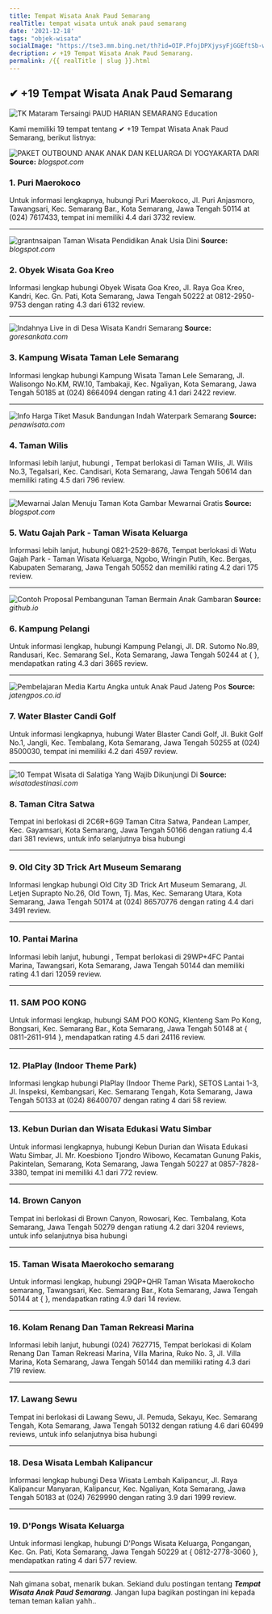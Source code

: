 ```yaml
---
title: Tempat Wisata Anak Paud Semarang
realTitle: tempat wisata untuk anak paud semarang
date: '2021-12-18'
tags: "objek-wisata"
socialImage: "https://tse3.mm.bing.net/th?id=OIP.PfojDPXjysyFjGGEftSb-wHaFj&amp;pid=15.1"
decription: ✔ +19 Tempat Wisata Anak Paud Semarang.
permalink: /{{ realTitle | slug }}.html
---
```


## ✔ +19 Tempat Wisata Anak Paud Semarang

![TK Mataram Tersaingi PAUD  HARIAN SEMARANG  Education](https://1.bp.blogspot.com/-DwCOk8BgVw4/T9g9zFhgBbI/AAAAAAAAAu8/getyYcTBdAY/s1600/12-Pendidikan-TK+Mataram+(1).jpg)



Kami memiliki 19 tempat tentang ✔ +19 Tempat Wisata Anak Paud Semarang, berikut listnya:



![PAKET OUTBOUND ANAK  ANAK DAN KELUARGA DI YOGYAKARTA DARI ](https://tse3.mm.bing.net/th?id=OIP.9XrfQwdP-Mc37f9kH3Mx5AHaEK&amp;pid=15.1)
**Source:** _blogspot.com_


### 1. Puri Maerokoco



Untuk informasi lengkapnya, hubungi Puri Maerokoco, Jl. Puri Anjasmoro, Tawangsari, Kec. Semarang Bar., Kota Semarang, Jawa Tengah 50114 at (024) 7617433, tempat ini memiliki 4.4 dari 3732 review.

---


![grantnsaipan Taman Wisata Pendidikan Anak Usia Dini](https://tse1.mm.bing.net/th?id=OIP.VzqhiLLiU5jRDi1MpJbojQHaEK&amp;pid=15.1)
**Source:** _blogspot.com_


### 2. Obyek Wisata Goa Kreo



Informasi lengkap hubungi Obyek Wisata Goa Kreo, Jl. Raya Goa Kreo, Kandri, Kec. Gn. Pati, Kota Semarang, Jawa Tengah 50222 at 0812-2950-9753 dengan rating 4.3 dari 6132 review.

---


![Indahnya Live in di Desa Wisata Kandri Semarang](https://tse1.mm.bing.net/th?id=OIP.H9BaJrM8As-QJUMOx9DaOwHaD4&amp;pid=15.1)
**Source:** _goresankata.com_


### 3. Kampung Wisata Taman Lele Semarang



Informasi lengkap hubungi Kampung Wisata Taman Lele Semarang, Jl. Walisongo No.KM, RW.10, Tambakaji, Kec. Ngaliyan, Kota Semarang, Jawa Tengah 50185 at (024) 8664094 dengan rating 4.1 dari 2422 review.

---


![Info Harga Tiket Masuk Bandungan Indah Waterpark Semarang ](https://tse4.mm.bing.net/th?id=OIP.Gi1EeM909f8yyxDdxSlCfgHaFj&amp;pid=15.1)
**Source:** _penawisata.com_


### 4. Taman Wilis



Informasi lebih lanjut, hubungi , Tempat berlokasi di Taman Wilis, Jl. Wilis No.3, Tegalsari, Kec. Candisari, Kota Semarang, Jawa Tengah 50614 dan memiliki rating 4.5 dari 796 review.

---


![Mewarnai Jalan Menuju Taman Kota  Gambar Mewarnai Gratis](https://tse3.mm.bing.net/th?id=OIP.opTeOuTqBbemZJjWtfbAngHaD6&amp;pid=15.1)
**Source:** _blogspot.com_


### 5. Watu Gajah Park - Taman Wisata Keluarga



Informasi lebih lanjut, hubungi 0821-2529-8676, Tempat berlokasi di Watu Gajah Park - Taman Wisata Keluarga, Ngobo, Wringin Putih, Kec. Bergas, Kabupaten Semarang, Jawa Tengah 50552 dan memiliki rating 4.2 dari 175 review.

---


![Contoh Proposal Pembangunan Taman Bermain Anak  Gambaran](https://tse1.mm.bing.net/th?id=OIP.rl5uD1aLYQ_S76B78Jj9dgHaE7&amp;pid=15.1)
**Source:** _github.io_


### 6. Kampung Pelangi



Untuk informasi lengkap, hubungi Kampung Pelangi, Jl. DR. Sutomo No.89, Randusari, Kec. Semarang Sel., Kota Semarang, Jawa Tengah 50244 at {  }, mendapatkan rating 4.3 dari 3665 review.

---


![Pembelajaran Media Kartu Angka untuk Anak Paud  Jateng Pos](https://tse1.mm.bing.net/th?id=OIP.MuNrWYo3EOkhd-dBEBsRLgHaJ3&amp;pid=15.1)
**Source:** _jatengpos.co.id_


### 7. Water Blaster Candi Golf



Untuk informasi lengkapnya, hubungi Water Blaster Candi Golf, Jl. Bukit Golf No.1, Jangli, Kec. Tembalang, Kota Semarang, Jawa Tengah 50255 at (024) 8500030, tempat ini memiliki 4.2 dari 4597 review.

---


![10 Tempat Wisata di Salatiga Yang Wajib Dikunjungi Di ](https://tse4.mm.bing.net/th?id=OIP.60LsELwJOf3wRlR1xrKgoQHaFj&amp;pid=15.1)
**Source:** _wisatadestinasi.com_


### 8. Taman Citra Satwa



Tempat ini berlokasi di 2C6R+6G9 Taman Citra Satwa, Pandean Lamper, Kec. Gayamsari, Kota Semarang, Jawa Tengah 50166 dengan ratiung 4.4 dari 381 reviews, untuk info selanjutnya bisa hubungi 

---


### 9. Old City 3D Trick Art Museum Semarang



Informasi lengkap hubungi Old City 3D Trick Art Museum Semarang, Jl. Letjen Suprapto No.26, Old Town, Tj. Mas, Kec. Semarang Utara, Kota Semarang, Jawa Tengah 50174 at (024) 86570776 dengan rating 4.4 dari 3491 review.

---


### 10. Pantai Marina



Informasi lebih lanjut, hubungi , Tempat berlokasi di 29WP+4FC Pantai Marina, Tawangsari, Kota Semarang, Jawa Tengah 50144 dan memiliki rating 4.1 dari 12059 review.

---


### 11. SAM POO KONG



Untuk informasi lengkap, hubungi SAM POO KONG, Klenteng Sam Po Kong, Bongsari, Kec. Semarang Bar., Kota Semarang, Jawa Tengah 50148 at { 0811-2611-914 }, mendapatkan rating 4.5 dari 24116 review.

---


### 12. PlaPlay (Indoor Theme Park)



Informasi lengkap hubungi PlaPlay (Indoor Theme Park), SETOS Lantai 1-3, Jl. Inspeksi, Kembangsari, Kec. Semarang Tengah, Kota Semarang, Jawa Tengah 50133 at (024) 86400707 dengan rating 4 dari 58 review.

---


### 13. Kebun Durian dan Wisata Edukasi Watu Simbar



Untuk informasi lengkapnya, hubungi Kebun Durian dan Wisata Edukasi Watu Simbar, Jl. Mr. Koesbiono Tjondro Wibowo, Kecamatan Gunung Pakis, Pakintelan, Semarang, Kota Semarang, Jawa Tengah 50227 at 0857-7828-3380, tempat ini memiliki 4.1 dari 772 review.

---


### 14. Brown Canyon



Tempat ini berlokasi di Brown Canyon, Rowosari, Kec. Tembalang, Kota Semarang, Jawa Tengah 50279 dengan ratiung 4.2 dari 3204 reviews, untuk info selanjutnya bisa hubungi 

---


### 15. Taman Wisata Maerokocho semarang



Untuk informasi lengkap, hubungi 29QP+QHR Taman Wisata Maerokocho semarang, Tawangsari, Kec. Semarang Bar., Kota Semarang, Jawa Tengah 50144 at {  }, mendapatkan rating 4.9 dari 14 review.

---


### 16. Kolam Renang Dan Taman Rekreasi Marina



Informasi lebih lanjut, hubungi (024) 7627715, Tempat berlokasi di Kolam Renang Dan Taman Rekreasi Marina, Villa Marina, Ruko No. 3, Jl. Villa Marina, Kota Semarang, Jawa Tengah 50144 dan memiliki rating 4.3 dari 719 review.

---


### 17. Lawang Sewu



Tempat ini berlokasi di Lawang Sewu, Jl. Pemuda, Sekayu, Kec. Semarang Tengah, Kota Semarang, Jawa Tengah 50132 dengan ratiung 4.6 dari 60499 reviews, untuk info selanjutnya bisa hubungi 

---


### 18. Desa Wisata Lembah Kalipancur



Informasi lengkap hubungi Desa Wisata Lembah Kalipancur, Jl. Raya Kalipancur Manyaran, Kalipancur, Kec. Ngaliyan, Kota Semarang, Jawa Tengah 50183 at (024) 7629990 dengan rating 3.9 dari 1999 review.

---


### 19. D&#039;Pongs Wisata Keluarga



Untuk informasi lengkap, hubungi D&#039;Pongs Wisata Keluarga, Pongangan, Kec. Gn. Pati, Kota Semarang, Jawa Tengah 50229 at { 0812-2778-3060 }, mendapatkan rating 4 dari 577 review.

---









Nah gimana sobat, menarik bukan. Sekiand dulu postingan tentang ***Tempat Wisata Anak Paud Semarang***. Jangan lupa bagikan postingan ini kepada teman teman kalian yahh..
